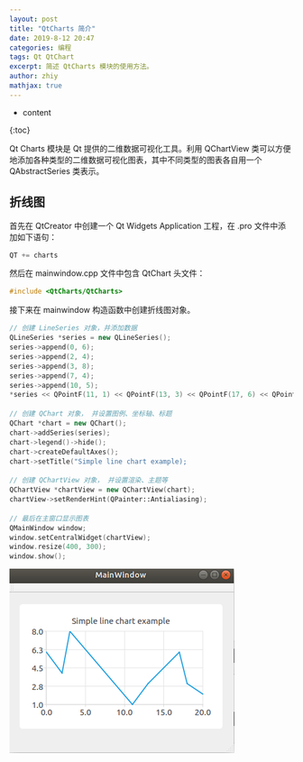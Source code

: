 ```yaml
---
layout: post
title: "QtCharts 简介"
date: 2019-8-12 20:47
categories: 编程
tags: Qt QtChart
excerpt: 简述 QtCharts 模块的使用方法。
author: zhiy
mathjax: true
---
```


* content

{:toc}

Qt Charts 模块是 Qt 提供的二维数据可视化工具。利用 QChartView 类可以方便地添加各种类型的二维数据可视化图表，其中不同类型的图表各自用一个 QAbstractSeries 类表示。

## 折线图

首先在 QtCreator 中创建一个 Qt Widgets Application 工程，在 .pro 文件中添加如下语句：

``` cpp
QT += charts
```

然后在 mainwindow.cpp 文件中包含 QtChart 头文件：

``` cpp
#include <QtCharts/QtCharts>
```

接下来在 mainwindow 构造函数中创建折线图对象。

``` cpp
// 创建 LineSeries 对象，并添加数据
QLineSeries *series = new QLineSeries();
series->append(0, 6);
series->append(2, 4);
series->append(3, 8);
series->append(7, 4);
series->append(10, 5);
*series << QPointF(11, 1) << QPointF(13, 3) << QPointF(17, 6) << QPointF(18, 3) << QPointF(20, 2);

// 创建 QChart 对象， 并设置图例、坐标轴、标题
QChart *chart = new QChart();
chart->addSeries(series);
chart->legend()->hide();
chart->createDefaultAxes();
chart->setTitle("Simple line chart example);

// 创建 QChartView 对象， 并设置渲染、主题等
QChartView *chartView = new QChartView(chart);
chartView->setRenderHint(QPainter::Antialiasing);

// 最后在主窗口显示图表
QMainWindow window;
window.setCentralWidget(chartView);
window.resize(400, 300);
window.show();
 ```
![](/images/QtCharts/linechart.png)
